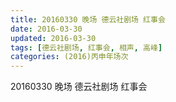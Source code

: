 ```yaml
---
title: 20160330 晚场 德云社剧场 红事会
date: 2016-03-30
updated: 2016-03-30
tags: [德云社剧场, 红事会, 相声, 高峰] 
categories: (2016)丙申年场次 
---
```

20160330 晚场 德云社剧场 红事会
